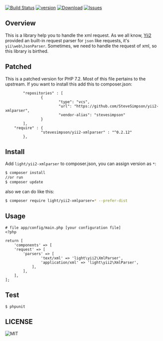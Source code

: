 
[![Build Status](https://img.shields.io/travis/lichunqiang/yii2-xmlparser.svg?style=flat-square)](http://travis-ci.org/lichunqiang/yii2-xmlparser)
[![version](https://img.shields.io/packagist/v/light/yii2-xmlparser.svg?style=flat-square)](https://packagist.org/packages/light/yii2-xmlparser)
[![Download](https://img.shields.io/packagist/dt/light/yii2-xmlparser.svg?style=flat-square)](https://packagist.org/packages/light/yii2-xmlparser)
[![Issues](https://img.shields.io/github/issues/lichunqiang/yii2-xmlparser.svg?style=flat-square)](https://github.com/lichunqiang/yii2-xmlparser/issues)

## Overview

This is a library help you to handle the xml request. As we all know, [Yii2](https://github.com/yiisoft/yii2) provided an built-in request parser for `json` like requests, it's `yii\web\JsonParser`. Sometimes, we need to handle the request of xml, so this library is birthed.

## Patched

This is a patched version for PHP 7.2. Most of this file pertains to the upstream. If you want to install this add this to composer.json:

```
        "repositories" : [
                {
                        "type": "vcs",
                        "url": "https://github.com/SteveSimpson/yii2-xmlparser",
                        "vendor-alias": "stevesimpson"
                }
        ],
	"require" : {
                "stevesimpson/yii2-xmlparser" : "^0.2.12"
        },

```

## Install

Add `light/yii2-xmlparser` to composer.json, you can assign version as `*`:

```sh
$ composer install
//or run
$ composer update
```

also we can do like this:

```sh
$ composer require light/yii2-xmlparser=* --prefer-dist
```

## Usage

```
# file app/config/main.php [your configuration file]
<?php

return [
    'components' => [
    'request' => [
        'parsers' => [
	        	'text/xml' => 'light\yii2\XmlParser',
	            'application/xml' => 'light\yii2\XmlParser',
	        ],
        ],
    ],
];

```

## Test

```
$ phpunit
```
## LICENSE

![MIT](https://img.shields.io/badge/license-MIT-blue.svg?style=flat-square)
